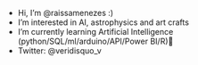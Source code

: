 - Hi, I’m @raissamenezes :)
- I’m interested in AI, astrophysics and art crafts
- I’m currently learning Artificial Intelligence (python/SQL/ml/arduino/API/Power BI/R)🤖
- Twitter: @veridisquo_v

<!---
raissamenezes/raissamenezes is a ✨ special ✨ repository because its `README.md` (this file) appears on your GitHub profile.
You can click the Preview link to take a look at your changes.
--->

